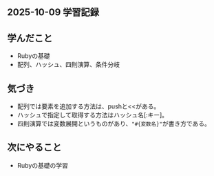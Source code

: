 ## 2025-10-09 学習記録

## 学んだこと
- Rubyの基礎
- 配列、ハッシュ、四則演算、条件分岐

## 気づき
- 配列では要素を追加する方法は、pushと<<がある。
- ハッシュで指定して取得する方法はハッシュ名[:キー]。
- 四則演算では変数展開というものがあり、`"#{変数名}"`が書き方である。

## 次にやること
- Rubyの基礎の学習
